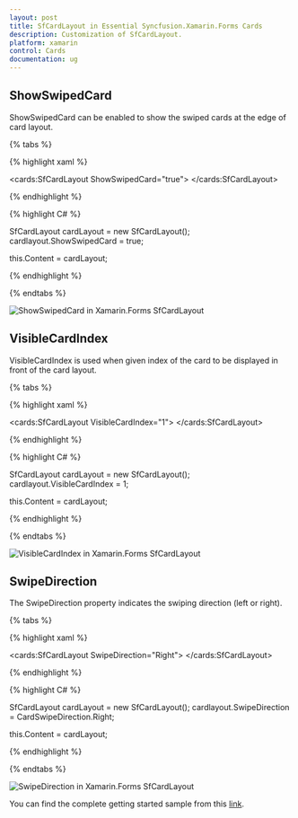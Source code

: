 ```yaml
---
layout: post
title: SfCardLayout in Essential Syncfusion.Xamarin.Forms Cards
description: Customization of SfCardLayout.
platform: xamarin
control: Cards
documentation: ug
---
```


## ShowSwipedCard

ShowSwipedCard can be enabled to show the swiped cards at the edge of card layout.

{% tabs %} 

{% highlight xaml %}

<cards:SfCardLayout ShowSwipedCard="true">
</cards:SfCardLayout>
 
{% endhighlight %}

{% highlight C# %}

SfCardLayout cardLayout = new SfCardLayout();
cardlayout.ShowSwipedCard = true;

this.Content = cardLayout;

{% endhighlight %}

{% endtabs %}

![ShowSwipedCard in Xamarin.Forms SfCardLayout](cardlayout-customization_images/showswipedcard.png)

## VisibleCardIndex

VisibleCardIndex is used when given index of the card to be displayed in front of the card layout.

{% tabs %} 

{% highlight xaml %}

<cards:SfCardLayout VisibleCardIndex="1">
</cards:SfCardLayout>
 
{% endhighlight %}

{% highlight C# %}

SfCardLayout cardLayout = new SfCardLayout();
cardlayout.VisibleCardIndex = 1;

this.Content = cardLayout;

{% endhighlight %}

{% endtabs %}

![VisibleCardIndex in Xamarin.Forms SfCardLayout](cardlayout-customization_images/showswipedcard.png)

## SwipeDirection

The SwipeDirection property indicates the swiping direction (left or right).

{% tabs %} 

{% highlight xaml %}

<cards:SfCardLayout SwipeDirection="Right">
</cards:SfCardLayout>
 
{% endhighlight %}

{% highlight C# %}

SfCardLayout cardLayout = new SfCardLayout();
cardlayout.SwipeDirection = CardSwipeDirection.Right;

this.Content = cardLayout;

{% endhighlight %}

{% endtabs %}

![SwipeDirection in Xamarin.Forms SfCardLayout](cardlayout-customization_images/swipedirection.png)

You can find the complete getting started sample from this [link](https://github.com/SyncfusionExamples/xamarin.forms-cards).


